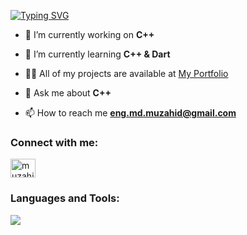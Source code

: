 [![Typing SVG](https://readme-typing-svg.herokuapp.com?lines=Hi+%F0%9F%91%8B%2C+I'm+Muzahidul+Islam+Munna)](https://git.io/typing-svg)
<br>


- 🔭 I’m currently working on **C++**

- 🌱 I’m currently learning **C++ & Dart**


- 👨‍💻 All of my projects are available at [My Portfolio](https://github.com/Md-Muzahidul-islam)

- 💬 Ask me about **C++**

- 📫 How to reach me **eng.md.muzahid@gmail.com**


<h3 align="left">Connect with me:</h3>
<p align="left">

<a href="https://www.facebook.com/muzahidaiub" target="blank"><img align="center" src="https://raw.githubusercontent.com/rahuldkjain/github-profile-readme-generator/master/src/images/icons/Social/facebook.svg" alt="muzahidaiub" height="30" width="40" /></a>

</p>

<h3 align="left">Languages and Tools:</h3>
<p align="left"> 
    <a href="https://git-scm.com/" target="_blank"> <img src="https://img.icons8.com/color/48/000000/git.png"/> </a> 
</p>
